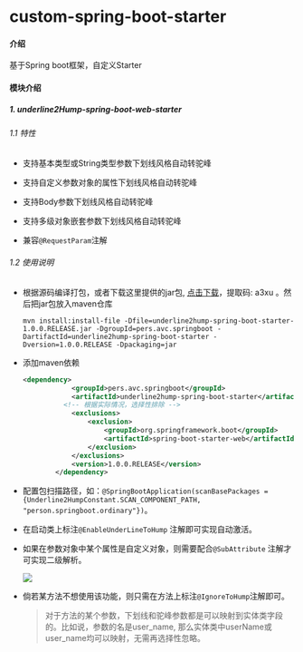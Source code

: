 # custom-spring-boot-starter

#### 介绍
基于Spring boot框架，自定义Starter

#### 模块介绍

##### 1. underline2Hump-spring-boot-web-starter

######  1.1 特性

* 支持基本类型或String类型参数下划线风格自动转驼峰
* 支持自定义参数对象的属性下划线风格自动转驼峰
* 支持Body参数下划线风格自动转驼峰
* 支持多级对象嵌套参数下划线风格自动转驼峰

* 兼容`@RequestParam`注解

###### 1.2 使用说明

* 根据源码编译打包，或者下载这里提供的jar包, [点击下载](https://pan.baidu.com/s/1YK9kmQRYUMBNKdj15TjkkA)，提取码: a3xu 。然后把jar包放入maven仓库

  ```shell
  mvn install:install-file -Dfile=underline2hump-spring-boot-starter-1.0.0.RELEASE.jar -DgroupId=pers.avc.springboot -DartifactId=underline2hump-spring-boot-starter -Dversion=1.0.0.RELEASE -Dpackaging=jar
  ```

* 添加maven依赖

  ```xml
  <dependency>
              <groupId>pers.avc.springboot</groupId>
              <artifactId>underline2hump-spring-boot-starter</artifactId>
      		<!-- 根据实际情况，选择性排除 -->
              <exclusions>
                  <exclusion>
                      <groupId>org.springframework.boot</groupId>
                      <artifactId>spring-boot-starter-web</artifactId>
                  </exclusion>
              </exclusions>
              <version>1.0.0.RELEASE</version>
          </dependency>
  ```

  

* 配置包扫描路径，如：`@SpringBootApplication(scanBasePackages = {Underline2HumpConstant.SCAN_COMPONENT_PATH, "person.springboot.ordinary"})`。

* 在启动类上标注`@EnableUnderLineToHump` 注解即可实现自动激活。

* 如果在参数对象中某个属性是自定义对象，则需要配合`@SubAttribute` 注解才可实现二级解析。

  ![](https://i.loli.net/2020/12/28/t5urnVAphZQmHJs.png)

* 倘若某方法不想使用该功能，则只需在方法上标注`@IgnoreToHump`注解即可。

  > 对于方法的某个参数，下划线和驼峰参数都是可以映射到实体类字段的。比如说，参数的名是user_name, 那么实体类中userName或user_name均可以映射，无需再选择性忽略。

​	

